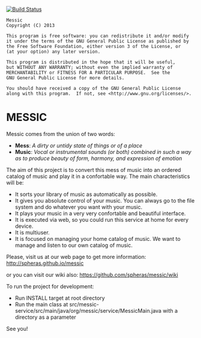 [![Build Status](https://travis-ci.org/spheras/messic.svg?branch=master)](https://travis-ci.org/spheras/messic)

    Messic  
    Copyright (C) 2013

    This program is free software: you can redistribute it and/or modify
    it under the terms of the GNU General Public License as published by
    the Free Software Foundation, either version 3 of the License, or
    (at your option) any later version.

    This program is distributed in the hope that it will be useful,
    but WITHOUT ANY WARRANTY; without even the implied warranty of
    MERCHANTABILITY or FITNESS FOR A PARTICULAR PURPOSE.  See the
    GNU General Public License for more details.

    You should have received a copy of the GNU General Public License
    along with this program.  If not, see <http://www.gnu.org/licenses/>.

MESSIC
======

Messic comes from the union of two words:
  - **Mess**: _A dirty or untidy state of things or of a place_
  - **Music**: _Vocal or instrumental sounds (or both) combined in such a way as to produce beauty of form, harmony, and expression of emotion_

The aim of this project is to convert this mess of music into an ordered catalog of music and play it in a confortable way. The main characteristics will be:

* It sorts your library of music as automatically as possible.
* It gives you absolute control of your music. You can always go to the file system and do whatever you want with your music.
* It plays your music in a very very confortable and beautiful interface.
* It is executed via web, so you could run this service at home for every device.
* It is multiuser.
* It is focused on managing your home catalog of music. We want to manage and listen to our own catalog of music.

Please, visit us at our web page to get more information:
http://spheras.github.io/messic

or you can visit our wiki also:
https://github.com/spheras/messic/wiki


To run the project for development:

* Run INSTALL target at root directory
* Run the main class at src/messic-service/src/main/java/org/messic/service/MessicMain.java with a directory as a parameter  

See you!
